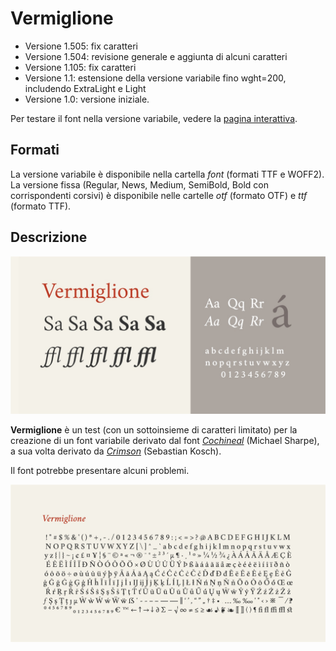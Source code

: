 # Vermiglione
- Versione 1.505: fix caratteri
- Versione 1.504: revisione generale e aggiunta di alcuni caratteri
- Versione 1.105: fix caratteri
- Versione 1.1: estensione della versione variabile fino wght=200, includendo ExtraLight e Light
- Versione 1.0: versione iniziale.

Per testare il font nella versione variabile, vedere la [pagina interattiva](https://m-casanova.github.io/Vermiglione/).

## Formati
La versione variabile è disponibile nella cartella *font* (formati TTF e WOFF2).
La versione fissa (Regular, News, Medium, SemiBold, Bold con corrispondenti corsivi) è disponibile nelle cartelle *otf* (formato OTF) e *ttf* (formato TTF).

## Descrizione
![image](images/vermiglione.jpg)

**Vermiglione** è un test (con un sottoinsieme di caratteri limitato) per la creazione  di un font variabile derivato dal font [*Cochineal*](https://ctan.org/pkg/cochineal) (Michael Sharpe),
a sua volta derivato da [*Crimson*](https://github.com/skosch/Crimson) (Sebastian Kosch).

Il font potrebbe presentare alcuni problemi.

![image](images/vermiglione_2.jpg)
